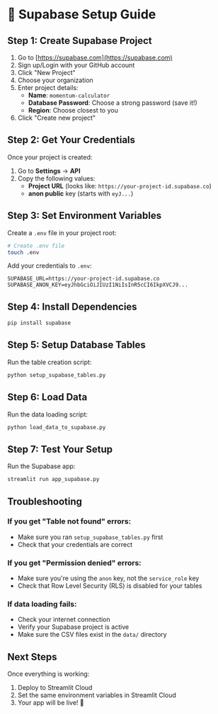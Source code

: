 # 🚀 Supabase Setup Guide

## Step 1: Create Supabase Project

1. Go to [https://supabase.com](https://supabase.com)
2. Sign up/Login with your GitHub account
3. Click "New Project"
4. Choose your organization
5. Enter project details:
   - **Name**: `momentum-calculator`
   - **Database Password**: Choose a strong password (save it!)
   - **Region**: Choose closest to you
6. Click "Create new project"

## Step 2: Get Your Credentials

Once your project is created:

1. Go to **Settings** → **API**
2. Copy the following values:
   - **Project URL** (looks like: `https://your-project-id.supabase.co`)
   - **anon public** key (starts with `eyJ...`)

## Step 3: Set Environment Variables

Create a `.env` file in your project root:

```bash
# Create .env file
touch .env
```

Add your credentials to `.env`:

```env
SUPABASE_URL=https://your-project-id.supabase.co
SUPABASE_ANON_KEY=eyJhbGciOiJIUzI1NiIsInR5cCI6IkpXVCJ9...
```

## Step 4: Install Dependencies

```bash
pip install supabase
```

## Step 5: Setup Database Tables

Run the table creation script:

```bash
python setup_supabase_tables.py
```

## Step 6: Load Data

Run the data loading script:

```bash
python load_data_to_supabase.py
```

## Step 7: Test Your Setup

Run the Supabase app:

```bash
streamlit run app_supabase.py
```

## Troubleshooting

### If you get "Table not found" errors:
- Make sure you ran `setup_supabase_tables.py` first
- Check that your credentials are correct

### If you get "Permission denied" errors:
- Make sure you're using the `anon` key, not the `service_role` key
- Check that Row Level Security (RLS) is disabled for your tables

### If data loading fails:
- Check your internet connection
- Verify your Supabase project is active
- Make sure the CSV files exist in the `data/` directory

## Next Steps

Once everything is working:
1. Deploy to Streamlit Cloud
2. Set the same environment variables in Streamlit Cloud
3. Your app will be live! 🎉

